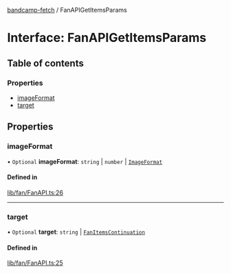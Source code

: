 [bandcamp-fetch](../README.md) / FanAPIGetItemsParams

# Interface: FanAPIGetItemsParams

## Table of contents

### Properties

- [imageFormat](FanAPIGetItemsParams.md#imageformat)
- [target](FanAPIGetItemsParams.md#target)

## Properties

### imageFormat

• `Optional` **imageFormat**: `string` \| `number` \| [`ImageFormat`](ImageFormat.md)

#### Defined in

[lib/fan/FanAPI.ts:26](https://github.com/patrickkfkan/bandcamp-fetch/blob/7bb1899/src/lib/fan/FanAPI.ts#L26)

___

### target

• `Optional` **target**: `string` \| [`FanItemsContinuation`](FanItemsContinuation.md)

#### Defined in

[lib/fan/FanAPI.ts:25](https://github.com/patrickkfkan/bandcamp-fetch/blob/7bb1899/src/lib/fan/FanAPI.ts#L25)
